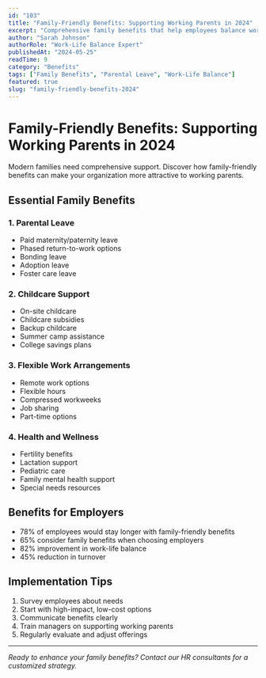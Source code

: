 ```yaml
---
id: "103"
title: "Family-Friendly Benefits: Supporting Working Parents in 2024"
excerpt: "Comprehensive family benefits that help employees balance work and family life."
author: "Sarah Johnson"
authorRole: "Work-Life Balance Expert"
publishedAt: "2024-05-25"
readTime: 9
category: "Benefits"
tags: ["Family Benefits", "Parental Leave", "Work-Life Balance"]
featured: true
slug: "family-friendly-benefits-2024"
---
```


# Family-Friendly Benefits: Supporting Working Parents in 2024

Modern families need comprehensive support. Discover how family-friendly benefits can make your organization more attractive to working parents.

## Essential Family Benefits

### 1. Parental Leave

- Paid maternity/paternity leave
- Phased return-to-work options
- Bonding leave
- Adoption leave
- Foster care leave

### 2. Childcare Support

- On-site childcare
- Childcare subsidies
- Backup childcare
- Summer camp assistance
- College savings plans

### 3. Flexible Work Arrangements

- Remote work options
- Flexible hours
- Compressed workweeks
- Job sharing
- Part-time options

### 4. Health and Wellness

- Fertility benefits
- Lactation support
- Pediatric care
- Family mental health support
- Special needs resources

## Benefits for Employers

- 78% of employees would stay longer with family-friendly benefits
- 65% consider family benefits when choosing employers
- 82% improvement in work-life balance
- 45% reduction in turnover

## Implementation Tips

1. Survey employees about needs
2. Start with high-impact, low-cost options
3. Communicate benefits clearly
4. Train managers on supporting working parents
5. Regularly evaluate and adjust offerings

---

_Ready to enhance your family benefits? Contact our HR consultants for a customized strategy._

